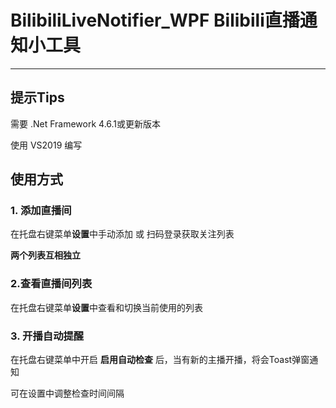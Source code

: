 # BilibiliLiveNotifier_WPF Bilibili直播通知小工具
---
## 提示Tips
  需要 .Net Framework 4.6.1或更新版本
  
  使用 VS2019 编写

## 使用方式
### 1. 添加直播间

在托盘右键菜单**设置**中手动添加 或 扫码登录获取关注列表

**两个列表互相独立**

### 2.查看直播间列表

在托盘右键菜单**设置**中查看和切换当前使用的列表

### 3. 开播自动提醒
在托盘右键菜单中开启 **启用自动检查** 后，当有新的主播开播，将会Toast弹窗通知

可在设置中调整检查时间间隔
